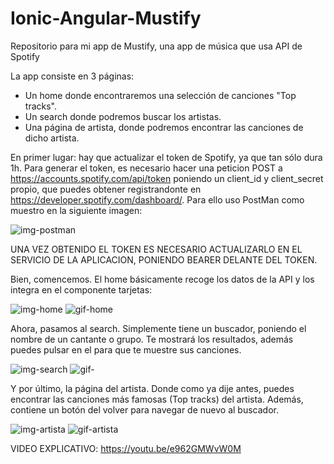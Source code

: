 # Ionic-Angular-Mustify
Repositorio para mi app de Mustify, una app de música que usa API de Spotify

La app consiste en 3 páginas:
  - Un home donde encontraremos una selección de canciones "Top tracks".
  - Un search donde podremos buscar los artistas.
  - Una página de artista, donde podremos encontrar las canciones de dicho artista.

En primer lugar: hay que actualizar el token de Spotify, ya que tan sólo dura 1h.
Para generar el token, es necesario hacer una peticion POST a https://accounts.spotify.com/api/token poniendo un client_id y client_secret propio, que puedes obtener registrandonte en https://developer.spotify.com/dashboard/.
Para ello uso PostMan como muestro en la siguiente imagen:

![img-postman](https://github.com/lauradelpino24/Ionic-Angular-Mustify/blob/master/img-gif-for-readme/postman.png)

UNA VEZ OBTENIDO EL TOKEN ES NECESARIO ACTUALIZARLO EN EL SERVICIO DE LA APLICACION, PONIENDO BEARER DELANTE DEL TOKEN.

Bien, comencemos. El home básicamente recoge los datos de la API y los integra en el componente tarjetas:

![img-home](https://github.com/lauradelpino24/Ionic-Angular-Mustify/blob/master/img-gif-for-readme/home.png)
![gif-home](https://github.com/lauradelpino24/Ionic-Angular-Mustify/blob/master/img-gif-for-readme/home.gif)

Ahora, pasamos al search. Simplemente tiene un buscador, poniendo el nombre de un cantante o grupo. Te mostrará los resultados, además puedes pulsar en el para que te muestre sus canciones.

![img-search](https://github.com/lauradelpino24/Ionic-Angular-Mustify/blob/master/img-gif-for-readme/search.png)
![gif-](https://github.com/lauradelpino24/Ionic-Angular-Mustify/blob/master/img-gif-for-readme/search.gif)

Y por último, la página del artista. Donde como ya dije antes, puedes encontrar las canciones más famosas (Top tracks) del artista.
Además, contiene un botón del volver para navegar de nuevo al buscador.

![img-artista](https://github.com/lauradelpino24/Ionic-Angular-Mustify/blob/master/img-gif-for-readme/artista.png)
![gif-artista](https://github.com/lauradelpino24/Ionic-Angular-Mustify/blob/master/img-gif-for-readme/artist.gif)


VIDEO EXPLICATIVO: https://youtu.be/e962GMWvW0M
